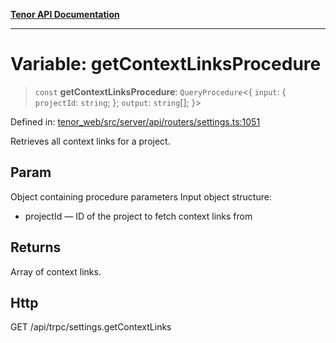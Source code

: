 [**Tenor API Documentation**](../../README.md)

***

# Variable: getContextLinksProcedure

> `const` **getContextLinksProcedure**: `QueryProcedure`\<\{ `input`: \{ `projectId`: `string`; \}; `output`: `string`[]; \}\>

Defined in: [tenor\_web/src/server/api/routers/settings.ts:1051](https://github.com/Apantli/Tenor/blob/551fcec623199ab0ac9668d926e7d67c9012d18e/tenor_web/src/server/api/routers/settings.ts#L1051)

Retrieves all context links for a project.

## Param

Object containing procedure parameters
Input object structure:
- projectId — ID of the project to fetch context links from

## Returns

Array of context links.

## Http

GET /api/trpc/settings.getContextLinks
